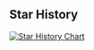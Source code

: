 ## Star History

[![Star History Chart](https://api.star-history.com/svg?repos=derekazhang/fe-skill&type=Date)](https://star-history.com/#derekazhang/fe-skill&Date)

